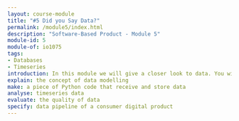 ```yaml
---
layout: course-module
title: "#5 Did you Say Data?"
permalink: /module5/index.html
description: "Software-Based Product - Module 5"
module-id: 5
module-of: io1075
tags:
- Databases
- Timeseries
introduction: In this module we will give a closer look to data. You will learn the fundamentals of information systems. You will evaluate data quality. The assignment will show you how to store data from your GoodNight Lamp behaviour.
explain: the concept of data modelling
make: a piece of Python code that receive and store data
analyse: timeseries data
evaluate: the quality of data
specify: data pipeline of a consumer digital product
---
```


